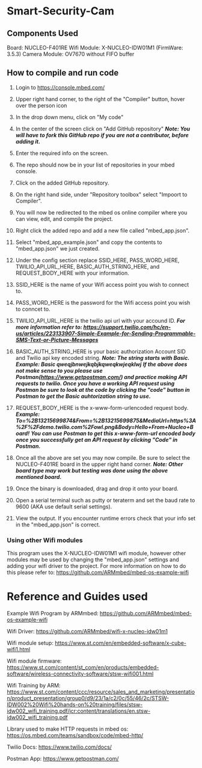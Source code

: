# Smart-Security-Cam

## Components Used
Board: NUCLEO-F401RE
Wifi Module: X-NUCLEO-IDW01M1 (FirmWare: 3.5.3)
Camera Module: OV7670 without FIFO buffer

## How to compile and run code
1. Login to https://console.mbed.com/
2. Upper right hand corner, to the right of the "Compiler" button, hover over the person icon
3. In the drop down menu, click on "My code"
4. In the center of the screen click on "Add GitHub repository"
***Note: You will have to fork this GitHub repo if you are not a contributor, before adding it.***

5. Enter the required info on the screen.
6. The repo should now be in your list of repositories in your mbed console.
7. Click on the added GitHub repository.
8. On the right hand side, under "Repository toolbox" select "Impoort to Compiler".
9. You will now be redirected to the mbed os online compiler where you can view, edit, and compile the project.
10. Right click the added repo and add a new file called "mbed_app.json".
11. Select "mbed_app_example.json" and copy the contents to "mbed_app.json" we just created.

12. Under the config section replace SSID_HERE, PASS_WORD_HERE, TWILIO_API_URL_HERE, BASIC_AUTH_STRING_HERE, and REQUEST_BODY_HERE with your information.
13. SSID_HERE is the name of your Wifi access point you wish to connect to.
14. PASS_WORD_HERE is the password for the Wifi access point you wish to conncet to.
15. TWILIO_API_URL_HERE is the twilio api url with your accound ID.
***For more information refer to: https://support.twilio.com/hc/en-us/articles/223133907-Simple-Example-for-Sending-Programmable-SMS-Text-or-Picture-Messages***

16. BASIC_AUTH_STRING_HERE is your basic authorization Account SID and Twilio api key encoded string.
***Note: The string starts with Basic.***
***Example: Basic qweqjbnwejkqbjkqweqkwjeqklwj***
***If the above does not make sense to you please use Postman(https://www.getpostman.com/) and practice making API requests to twilio. Once you have a working API request using Postman be sure to look at the code by clicking the "code" button in Postman to get the Basic auhtorization string to use.***

17. REQUEST_BODY_HERE is the x-www-form-urlencoded request body.
***Example: To=%2B13215699874&From=%2B13215699875&MediaUrl=https%3A%2F%2Fdemo.twilio.com%2Fowl.png&Body=Hello+From+Nucleo+Board!***
***You can use Postman to get this x-www-form-url encoded body once you successfully get an API request by clicking "Code" in Postman.***

18. Once all the above are set you may now compile. Be sure to select the NUCLEO-F401RE board in the upper right hand corner.
***Note: Other board type may work but testing was done using the above mentioned board.***

19. Once the binary is downloaded, drag and drop it onto your board.
20. Open a serial terminal such as putty or teraterm and set the baud rate to 9600 (AKA use default serial settings).
21. View the output. If you encounter runtime errors check that your info set in the "mbed_app.json" is correct.

### Using other Wifi modules
This program uses the X-NUCLEO-IDW01M1 wifi module, however other modules may be used by changing the "mbed_app.json" settings and adding your wifi driver to the project. For more information on how to do this please refer to: https://github.com/ARMmbed/mbed-os-example-wifi

# Reference and Guides used
Example Wifi Program by ARMmbed: https://github.com/ARMmbed/mbed-os-example-wifi

Wifi Driver: https://github.com/ARMmbed/wifi-x-nucleo-idw01m1

Wifi module setup: https://www.st.com/en/embedded-software/x-cube-wifi1.html

Wifi module firmware: https://www.st.com/content/st_com/en/products/embedded-software/wireless-connectivity-software/stsw-wifi001.html

Wifi Training by ARM: https://www.st.com/content/ccc/resource/sales_and_marketing/presentation/product_presentation/group0/d9/23/1a/c2/0c/55/46/2c/STSW-IDW002%20Wifi%20hands-on%20training/files/stsw-idw002_wifi_training.pdf/jcr:content/translations/en.stsw-idw002_wifi_training.pdf

Library used to make HTTP requests in mbed os: https://os.mbed.com/teams/sandbox/code/mbed-http/

Twilio Docs: https://www.twilio.com/docs/

Postman App: https://www.getpostman.com/
